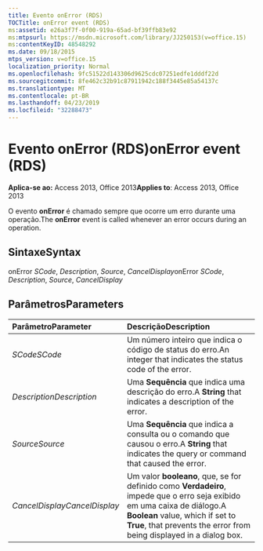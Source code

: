 ```yaml
---
title: Evento onError (RDS)
TOCTitle: onError event (RDS)
ms:assetid: e26a3f7f-0f00-919a-65ad-bf39ffb83e92
ms:mtpsurl: https://msdn.microsoft.com/library/JJ250153(v=office.15)
ms:contentKeyID: 48548292
ms.date: 09/18/2015
mtps_version: v=office.15
localization_priority: Normal
ms.openlocfilehash: 9fc51522d143306d9625cdc07251edfe1dddf22d
ms.sourcegitcommit: 8fe462c32b91c87911942c188f3445e85a54137c
ms.translationtype: MT
ms.contentlocale: pt-BR
ms.lasthandoff: 04/23/2019
ms.locfileid: "32288473"
---
```

# <a name="onerror-event-rds"></a><span data-ttu-id="db40e-102">Evento onError (RDS)</span><span class="sxs-lookup"><span data-stu-id="db40e-102">onError event (RDS)</span></span>

<span data-ttu-id="db40e-103">**Aplica-se ao:** Access 2013, Office 2013</span><span class="sxs-lookup"><span data-stu-id="db40e-103">**Applies to**: Access 2013, Office 2013</span></span>

<span data-ttu-id="db40e-104">O evento **onError** é chamado sempre que ocorre um erro durante uma operação.</span><span class="sxs-lookup"><span data-stu-id="db40e-104">The **onError** event is called whenever an error occurs during an operation.</span></span>

## <a name="syntax"></a><span data-ttu-id="db40e-105">Sintaxe</span><span class="sxs-lookup"><span data-stu-id="db40e-105">Syntax</span></span>

<span data-ttu-id="db40e-106">onError *SCode*, *Description*, *Source*, *CancelDisplay*</span><span class="sxs-lookup"><span data-stu-id="db40e-106">onError *SCode*, *Description*, *Source*, *CancelDisplay*</span></span>

## <a name="parameters"></a><span data-ttu-id="db40e-107">Parâmetros</span><span class="sxs-lookup"><span data-stu-id="db40e-107">Parameters</span></span>

|<span data-ttu-id="db40e-108">Parâmetro</span><span class="sxs-lookup"><span data-stu-id="db40e-108">Parameter</span></span>|<span data-ttu-id="db40e-109">Descrição</span><span class="sxs-lookup"><span data-stu-id="db40e-109">Description</span></span>|
|:--------|:----------|
|<span data-ttu-id="db40e-110">*SCode*</span><span class="sxs-lookup"><span data-stu-id="db40e-110">*SCode*</span></span> |<span data-ttu-id="db40e-111">Um número inteiro que indica o código de status do erro.</span><span class="sxs-lookup"><span data-stu-id="db40e-111">An integer that indicates the status code of the error.</span></span>|
|<span data-ttu-id="db40e-112">*Description*</span><span class="sxs-lookup"><span data-stu-id="db40e-112">*Description*</span></span> |<span data-ttu-id="db40e-113">Uma **Sequência** que indica uma descrição do erro.</span><span class="sxs-lookup"><span data-stu-id="db40e-113">A **String** that indicates a description of the error.</span></span>|
|<span data-ttu-id="db40e-114">*Source*</span><span class="sxs-lookup"><span data-stu-id="db40e-114">*Source*</span></span> |<span data-ttu-id="db40e-115">Uma **Sequência** que indica a consulta ou o comando que causou o erro.</span><span class="sxs-lookup"><span data-stu-id="db40e-115">A **String** that indicates the query or command that caused the error.</span></span>|
|<span data-ttu-id="db40e-116">*CancelDisplay*</span><span class="sxs-lookup"><span data-stu-id="db40e-116">*CancelDisplay*</span></span> |<span data-ttu-id="db40e-117">Um valor **booleano**, que, se for definido como **Verdadeiro**, impede que o erro seja exibido em uma caixa de diálogo.</span><span class="sxs-lookup"><span data-stu-id="db40e-117">A **Boolean** value, which if set to **True**, that prevents the error from being displayed in a dialog box.</span></span>|

